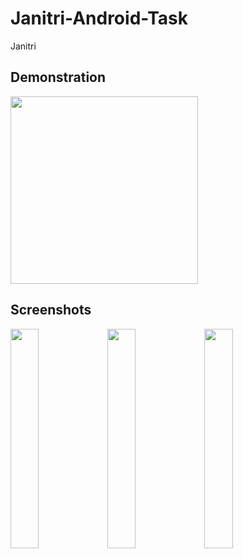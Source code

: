 # Janitri-Android-Task

Janitri 

## Demonstration

<img src="https://github.com/shreyxnsh/Tiimi/blob/master/tiimi_gif.gif" width="300">

## Screenshots

<img src="https://github-production-user-asset-6210df.s3.amazonaws.com/88729972/248889089-36f88a96-c6be-4eee-a277-7c4c430060f5.jpg" width="30%"></img> 
<img src="https://github-production-user-asset-6210df.s3.amazonaws.com/88729972/248889402-51bff6d4-7210-404a-b9a6-4fa651399995.jpg" width="30%"></img> 
<img src="https://github-production-user-asset-6210df.s3.amazonaws.com/88729972/248889406-52fd2e70-2d29-4877-a09f-bfd55dc437c6.jpg" width="30%"></img> 
